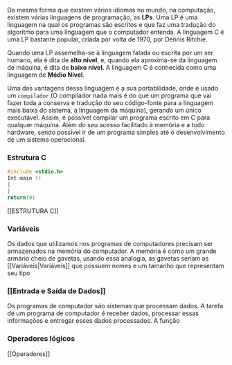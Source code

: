 Da mesma forma que existem vários idiomas no mundo, na computação, existem várias linguagens de programação, as **LPs**. Uma LP é uma linguagem na qual os programas são escritos e que faz uma tradução do algoritmo para uma linguagem que o computador entenda. A linguagem C é uma LP bastante popular, criada por volta de 1970, por Dennis Ritchie.

Quando uma LP assemelha-se à linguagem falada ou escrita por um ser humano, ela é dita de **alto nível**, e, quando ela aproxima-se da linguagem de máquina, é dita de **baixo nível**. A linguagem C é conhecida como uma linguagem de **Médio Nível**.

Uma das vantagens dessa linguagem é a sua portabilidade, onde é usado um `compilador` (O compilador nada mais é do que um programa que vai fazer toda a conserva e tradução do seu código-fonte para a linguagem mais baixa do sistema, a linguagem da máquina), gerando um único executável. Assim, é possível compilar um programa escrito em C para qualquer máquina. Além do seu acesso facilitado à memória e a todo hardware, sendo possível ir de um programa simples até o desenvolvimento de um sistema operacional.

### Estrutura C
```c
#include <stdio.h>
Int main () 
{
}
return(0)
```
[[ESTRUTURA C]]
### Variáveis
Os dados que utilizamos nos programas de computadores precisam ser armazenados na memória do computador. A memória é como um grande armário cheio de gavetas, usando essa analogia, as gavetas seriam as [[Variáveis|Variáveis]] que possuem nomes e um tamanho que representam seu tipo
### [[Entrada e Saída de Dados]]
Os programas de computador são sistemas que processam dados. A tarefa de um programa de computador é receber dados, processar essas informações e entregar esses dados processados. A função 
### Operadores lógicos
[[Operadores]]

